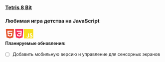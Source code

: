 ### [Tetris 8 Bit](https://vlad-maker.github.io/Tetris-8bit/)
### Любимая игра детства на JavaScript
<img align="left" alt="HTML" width="30px" src="./img/html5.svg" /> 
<img align="left" alt="CSS" width="30px" src="./img/css3.svg" /> 
<img align="left" alt="JavaScript" width="30px" src="./img/javascript.svg" /> 
</br>

#### Планируемые обновления:

- [ ] Добавить мобильную версию и управление для сенсорных экранов
